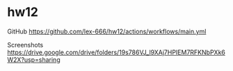 # hw12
GitHub
https://github.com/lex-666/hw12/actions/workflows/main.yml

Screenshots
https://drive.google.com/drive/folders/19s786VJ_l9XAj7HPIEM7RFKNbPXk6W2X?usp=sharing
